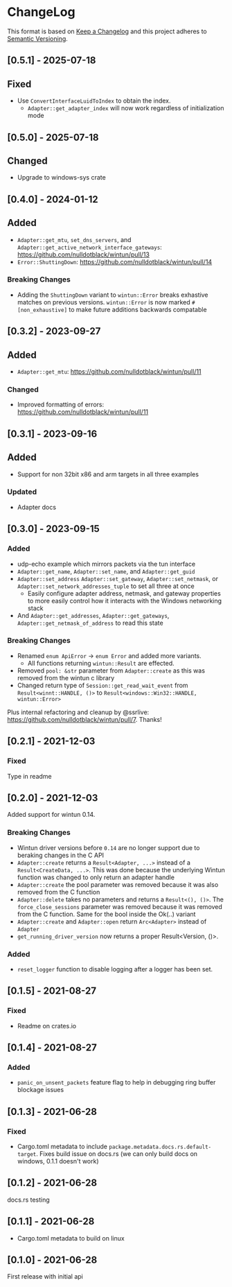 # ChangeLog

This format is based on [Keep a Changelog](https://keepachangelog.com/)
and this project adheres to [Semantic Versioning](https://semver.org).

## [0.5.1] - 2025-07-18
## Fixed
- Use `ConvertInterfaceLuidToIndex` to obtain the index.
  - `Adapter::get_adapter_index` will now work regardless of initialization mode

## [0.5.0] - 2025-07-18

## Changed
- Upgrade to windows-sys crate

## [0.4.0] - 2024-01-12

## Added
- `Adapter::get_mtu`, `set_dns_servers`, and `Adapter::get_active_network_interface_gateways`: https://github.com/nulldotblack/wintun/pull/13
- `Error::ShuttingDown`: https://github.com/nulldotblack/wintun/pull/14

### Breaking Changes
- Adding the `ShuttingDown` variant to `wintun::Error` breaks exhastive matches on previous versions. `wintun::Error` is now marked `#[non_exhaustive]` to make future additions backwards compatable

## [0.3.2] - 2023-09-27

## Added
- `Adapter::get_mtu`: https://github.com/nulldotblack/wintun/pull/11

### Changed
- Improved formatting of errors: https://github.com/nulldotblack/wintun/pull/11

## [0.3.1] - 2023-09-16

## Added
- Support for non 32bit x86 and arm targets in all three examples

### Updated
- Adapter docs

## [0.3.0] - 2023-09-15

### Added
- udp-echo example which mirrors packets via the tun interface
- `Adapter::get_name`, `Adapter::set_name`, and `Adapter::get_guid`
- `Adapter::set_address` `Adapter::set_gateway`, `Adapter::set_netmask`, or `Adapter::set_network_addresses_tuple` to set all three at once
  - Easily configure adapter address, netmask, and gateway properties to more easily control how it interacts with the Windows networking stack
- And `Adapter::get_addresses`, `Adapter::get_gateways`, `Adapter::get_netmask_of_address` to read this state

### Breaking Changes

- Renamed `enum ApiError` -> `enum Error` and added more variants.
  - All functions returning `wintun::Result` are effected.
- Removed `pool: &str` parameter from `Adapter::create` as this was removed from the wintun c library
- Changed return type of `Session::get_read_wait_event` from `Result<winnt::HANDLE, ()>` to `Result<windows::Win32::HANDLE, wintun::Error>`

Plus internal refactoring and cleanup by @ssrlive: https://github.com/nulldotblack/wintun/pull/7. Thanks!

## [0.2.1] - 2021-12-03

### Fixed
Type in readme

## [0.2.0] - 2021-12-03

Added support for wintun 0.14.

### Breaking Changes

- Wintun driver versions before `0.14` are no longer support due to beraking
changes in the C API
- `Adapter::create` returns a `Result<Adapter, ...>` instead of a `Result<CreateData, ...>`.
This was done because the underlying Wintun function was changed to only return an adapter handle
- `Adapter::create` the pool parameter was removed because it was also removed from the C function
- `Adapter::delete` takes no parameters and returns a `Result<(), ()>`.
The `force_close_sessions` parameter was removed because it was removed from the
C function. Same for the bool inside the Ok(..) variant
- `Adapter::create` and `Adapter::open` return `Arc<Adapter>` instead of `Adapter`
- `get_running_driver_version` now returns a proper Result<Version, ()>. 

### Added

- `reset_logger` function to disable logging after a logger has been set.

## [0.1.5] - 2021-08-27

### Fixed

- Readme on crates.io

## [0.1.4] - 2021-08-27

### Added
- `panic_on_unsent_packets` feature flag to help in debugging ring buffer blockage issues

## [0.1.3] - 2021-06-28

### Fixed

- Cargo.toml metadata to include `package.metadata.docs.rs.default-target`.
Fixes build issue on docs.rs (we can only build docs on windows, 0.1.1 doesn't work)

## [0.1.2] - 2021-06-28
docs.rs testing

## [0.1.1] - 2021-06-28

- Cargo.toml metadata to build on linux

## [0.1.0] - 2021-06-28

First release with initial api

